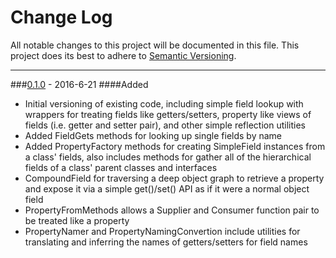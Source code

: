 # Change Log
All notable changes to this project will be documented in this file.
This project does its best to adhere to [Semantic Versioning](http://semver.org/).


--------
###[0.1.0](N/A) - 2016-6-21
####Added
* Initial versioning of existing code, including simple field lookup with wrappers for treating fields like getters/setters, property like views of fields (i.e. getter and setter pair), and other simple reflection utilities
* Added FieldGets methods for looking up single fields by name
* Added PropertyFactory methods for creating SimpleField instances from a class' fields, also includes methods for gather all of the hierarchical fields of a class' parent classes and interfaces
* CompoundField for traversing a deep object graph to retrieve a property and expose it via a simple get()/set() API as if it were a normal object field
* PropertyFromMethods allows a Supplier and Consumer function pair to be treated like a property
* PropertyNamer and PropertyNamingConvertion include utilities for translating and inferring the names of getters/setters for field names
